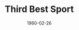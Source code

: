 ---
title: Third Best Sport
date: 1960-02-26
closing_date: 1960-03-05
layout: productions
featured_image:
image_caption:
image_credit:
playbill:
Theatre: Theatre Jacksonville
Venue: Little Theatre
cast:
- Third Best Sport:
  - Ernie Evans
  - Judith Jett
  - Phil Meunier
  - Sand Gordon
  - Paul Galloway
  - Pat Hayward
  - Laurene Prescott
  - Frank Ridge
  - Jack Evans
  - Bunni Thornhill
  - Bernard Ettlinger
crew:
- Designer and Director: Maurice Geoffrey
- Stage Manager: Marshall Grauer
- Assistant Stage Manager: Chris Michel Chiasson
- Book-Holder: Wilma Bertrand
- Sound Effects:
  - Marge Rocca
  - Jack Evans
- Lighting:
  - Norman Howard
  - Gayle Swymer
  - Warren Zundell
  - Jack Broughton
- Costumes:
  - Wilma Bertrand
  - Ellen Black
  - Dorothy Matlock
- Properties:
  - Claire Zundell
  - Sue Black
  - Bill Gibbs
  - Warren Zundell
  - Jack Broughton
  - Jerry Kraft
- Make-Up:
  - Dorothy Portnoy
  - Virginia Popwell
  - Ellen Black
  - Fred Chapman
  - Lacy Wilson
- Scenery:
  - Frank Ridge
  - Joe Sloan
  - Paul Galloway
  - Betty Slifer
  - Sand Gordon
  - Milt Hayward
  - Bunni Thornhill
  - Marge Rocca
  - Wilma Bertrand
  - Ellen Black
  - Anna Chaisson
  - Brandy Kraft
  - Chris Chiasson
  - Pat Hayward
  - Thelma Mayeron
  - Lorraine Thornhill
  - Sue Marie Black
  - Jack Broughton
  - Ernie Evans
external_links:
---